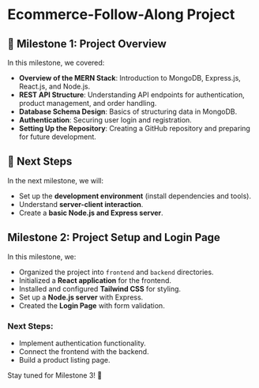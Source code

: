 # Ecommerce-Follow-Along Project

## 📌 Milestone 1: Project Overview
In this milestone, we covered:
- **Overview of the MERN Stack**: Introduction to MongoDB, Express.js, React.js, and Node.js.
- **REST API Structure**: Understanding API endpoints for authentication, product management, and order handling.
- **Database Schema Design**: Basics of structuring data in MongoDB.
- **Authentication**: Securing user login and registration.
- **Setting Up the Repository**: Creating a GitHub repository and preparing for future development.

## 📎 Next Steps
In the next milestone, we will:
- Set up the **development environment** (install dependencies and tools).
- Understand **server-client interaction**.
- Create a **basic Node.js and Express server**.

## Milestone 2: Project Setup and Login Page

In this milestone, we:

- Organized the project into `frontend` and `backend` directories.
- Initialized a **React application** for the frontend.
- Installed and configured **Tailwind CSS** for styling.
- Set up a **Node.js server** with Express.
- Created the **Login Page** with form validation.

### Next Steps:
- Implement authentication functionality.
- Connect the frontend with the backend.
- Build a product listing page.

Stay tuned for Milestone 3! 🚀

